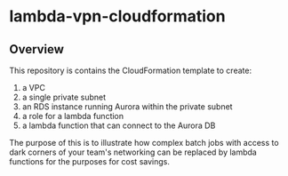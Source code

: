 # lambda-vpn-cloudformation

## Overview

This repository is contains the CloudFormation template to create:

1. a VPC
1. a single private subnet
1. an RDS instance running Aurora within the private subnet
1. a role for a lambda function
1. a lambda function that can connect to the Aurora DB

The purpose of this is to illustrate how complex batch jobs with access to dark corners of your team's networking can be replaced by lambda functions for the purposes for cost savings.
